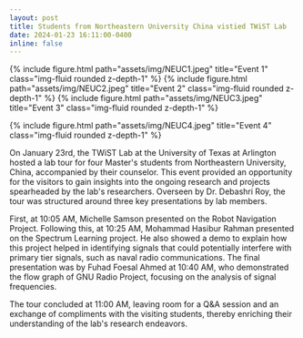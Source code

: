 ```yaml
---
layout: post
title: Students from Northeastern University China vistied TWiST Lab
date: 2024-01-23 16:11:00-0400
inline: false
---
```


<div class="row justify-content-sm-center">
<div class="col-sm-8 mt-3 mt-md-0">
    {% include figure.html path="assets/img/NEUC1.jpeg" title="Event 1" class="img-fluid rounded z-depth-1" %}
{% include figure.html path="assets/img/NEUC2.jpeg" title="Event 2" class="img-fluid rounded z-depth-1" %}
      {% include figure.html path="assets/img/NEUC3.jpeg" title="Event 3" class="img-fluid rounded z-depth-1" %}
</div>
    <div class="col-sm-8 mt-3 mt-md-0">

 {% include figure.html path="assets/img/NEUC4.jpeg" title="Event 4" class="img-fluid rounded z-depth-1" %}
    </div>
</div>

On January 23rd, the TWiST Lab at the University of Texas at Arlington hosted a lab tour for four Master's students from Northeastern University, China, accompanied by their counselor. This event provided an opportunity for the visitors to gain insights into the ongoing research and projects spearheaded by the lab's researchers. Overseen by Dr. Debashri Roy, the tour was structured around three key presentations by lab members.

First, at 10:05 AM, Michelle Samson presented on the Robot Navigation Project. Following this, at 10:25 AM, Mohammad Hasibur Rahman presented on the Spectrum Learning  project. He also showed a demo to explain how this project helped in identifying signals that could potentially interfere with primary tier signals, such as naval radio communications. The final presentation was by Fuhad Foesal Ahmed at 10:40 AM, who demonstrated the flow graph of GNU Radio Project, focusing on the analysis of signal frequencies.

The tour concluded at 11:00 AM, leaving room for a Q&A session and an exchange of compliments with the visiting students, thereby enriching their understanding of the lab's research endeavors.
